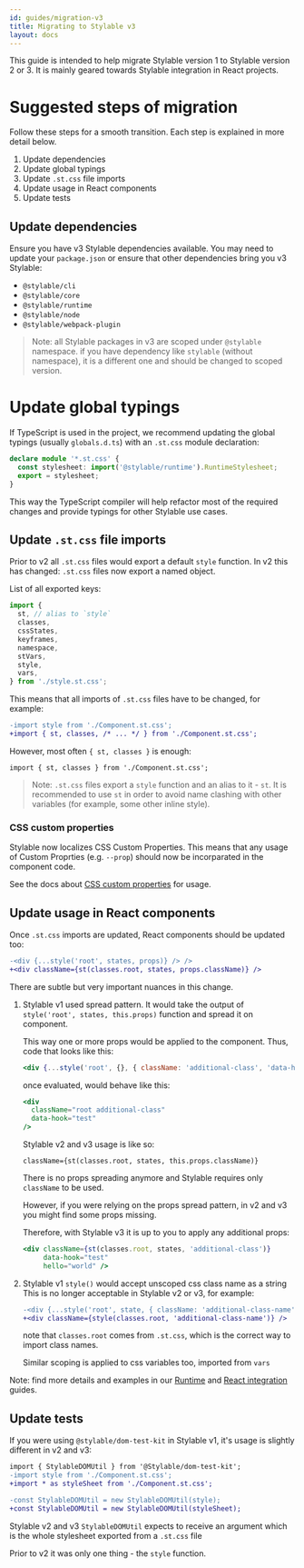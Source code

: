 ```yaml
---
id: guides/migration-v3
title: Migrating to Stylable v3
layout: docs
---
```


This guide is intended to help migrate Stylable version 1 to Stylable version 2 or 3.
It is mainly geared towards Stylable integration in React projects.

# Suggested steps of migration

Follow these steps for a smooth transition. Each step is explained in
more detail below.

1. Update dependencies
1. Update global typings
1. Update `.st.css` file imports
1. Update usage in React components
1. Update tests

## Update dependencies

Ensure you have v3 Stylable dependencies available. You may need to
update your `package.json` or ensure that other dependencies bring you
v3 Stylable:

- `@stylable/cli`
- `@stylable/core`
- `@stylable/runtime`
- `@stylable/node`
- `@stylable/webpack-plugin`

> Note: all Stylable packages in v3 are scoped under `@stylable` namespace. 
> if you have dependency like `stylable` (without namespace),
> it is a different one and should be changed to scoped version.

# Update global typings

If TypeScript is used in the project, we recommend updating the global typings
(usually `globals.d.ts`) with an `.st.css` module declaration:

```ts
declare module '*.st.css' {
  const stylesheet: import('@stylable/runtime').RuntimeStylesheet;
  export = stylesheet;
}
```

This way the TypeScript compiler will help refactor most of the
required changes and provide typings for other Stylable use cases.

## Update `.st.css` file imports

Prior to v2 all `.st.css` files would export a default `style` function. In v2
this has changed: `.st.css` files now export a named object.

List of all exported keys:

```js
import {
  st, // alias to `style`
  classes,
  cssStates,
  keyframes,
  namespace,
  stVars,
  style,
  vars,
} from './style.st.css';
```

This means that all imports of `.st.css` files have to be changed, for example:

```diff
-import style from './Component.st.css';
+import { st, classes, /* ... */ } from './Component.st.css';
```

However, most often `{ st, classes }` is enough:

`import { st, classes } from './Component.st.css';`

> Note: `.st.css` files export a `style` function and an alias to it -
> `st`. It is recommended to use `st` in order to avoid name clashing
> with other variables (for example, some other inline style).

### CSS custom properties 

Stylable now localizes CSS Custom Properties. This means that any usage of Custom Proprties (e.g. `--prop`) should now be incorparated in the component code.

See the docs about [CSS custom properties](https://stylable.io/docs/references/css-vars) for usage.


## Update usage in React components

Once `.st.css` imports are updated, React components should be updated too:

```diff
-<div {...style('root', states, props)} /> />
+<div className={st(classes.root, states, props.className)} />
```

There are subtle but very important nuances in this change.

1. Stylable v1 used spread pattern. It would take the output of `style('root', states, this.props)` function and spread it on component.

   This way one or more props would be applied to the component. Thus, code that looks like this:

     ```jsx
     <div {...style('root', {}, { className: 'additional-class', 'data-hook': 'test' })} />
     ```

     once evaluated, would behave like this:

     ```jsx
     <div
       className="root additional-class"
       data-hook="test"
     />
     ```

     Stylable v2 and v3 usage is like so:

     ```
     className={st(classes.root, states, this.props.className)}
     ```

     There is no props spreading anymore and Stylable requires only
     `className` to be used.

     However, if you were relying on the props spread pattern, in v2 and v3 you
     might find some props missing.

     Therefore, with Stylable v3 it is up to you to apply any additional props:

     ```jsx
     <div className={st(classes.root, states, 'additional-class')} 
          data-hook="test" 
          hello="world" />
     ```

2. Stylable v1 `style()` would accept unscoped css class name as a string  
    This is no longer acceptable in Stylable v2 or v3, for example:

    ```diff
    -<div {...style('root', state, { className: 'additional-class-name' })} />
    +<div className={style(classes.root, 'additional-class-name')} />
    ```

    note that `classes.root` comes from `.st.css`, which is the correct
    way to import class names.

    Similar scoping is applied to css variables too, imported from `vars`

Note: find more details and examples in our [Runtime](./runtime) and [React integration](../getting-started/react-integration) guides.

## Update tests

If you were using `@stylable/dom-test-kit` in Stylable v1, it's usage is
slightly different in v2 and v3:

```diff
import { StylableDOMUtil } from '@Stylable/dom-test-kit';
-import style from './Component.st.css';
+import * as styleSheet from './Component.st.css';

-const StylableDOMUtil = new StylableDOMUtil(style);
+const StylableDOMUtil = new StylableDOMUtil(styleSheet);
```

Stylable v2 and v3 `StylableDOMUtil` expects to receive an argument which is the whole stylesheet exported from a `.st.css` file

Prior to v2 it was only one thing - the `style` function.
